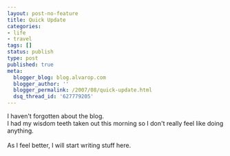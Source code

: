 ```yaml
---
layout: post-no-feature
title: Quick Update
categories:
- life
- travel
tags: []
status: publish
type: post
published: true
meta:
  blogger_blog: blog.alvarop.com
  blogger_author: ''
  blogger_permalink: /2007/08/quick-update.html
  dsq_thread_id: '627779205'
---
```

I haven't forgotten about the blog.<br />I had my wisdom teeth taken out this morning so I don't really feel like doing anything.<br /><br />As I feel better, I will start writing stuff here.
